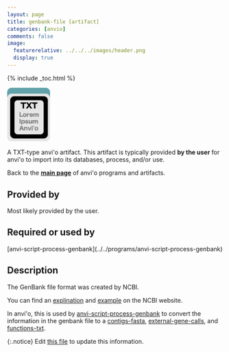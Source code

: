 ```yaml
---
layout: page
title: genbank-file [artifact]
categories: [anvio]
comments: false
image:
  featurerelative: ../../../images/header.png
  display: true
---
```



{% include _toc.html %}


<img src="../../images/icons/TXT.png" alt="TXT" style="width:100px; border:none" />

A TXT-type anvi'o artifact. This artifact is typically provided **by the user** for anvi'o to import into its databases, process, and/or use.

Back to the **[main page](../../)** of anvi'o programs and artifacts.

## Provided by


Most likely provided by the user.


## Required or used by

<p style="text-align: left" markdown="1"><span class="artifact-r">[anvi-script-process-genbank](../../programs/anvi-script-process-genbank)</span></p>

## Description

The GenBank file format was created by NCBI. 

You can find an [explination](https://www.ncbi.nlm.nih.gov/genbank/) and [example](https://www.ncbi.nlm.nih.gov/genbank/samplerecord/) on the NCBI website. 

In anvi'o, this is used by <span class="artifact-n">[anvi-script-process-genbank](/software/anvio/help/programs/anvi-script-process-genbank)</span> to convert the information in the genbank file to a <span class="artifact-n">[contigs-fasta](/software/anvio/help/artifacts/contigs-fasta)</span>, <span class="artifact-n">[external-gene-calls](/software/anvio/help/artifacts/external-gene-calls)</span>, and <span class="artifact-n">[functions-txt](/software/anvio/help/artifacts/functions-txt)</span>. 


{:.notice}
Edit [this file](https://github.com/merenlab/anvio/tree/master/anvio/docs/artifacts/genbank-file.md) to update this information.

